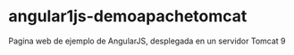 # angular1js-demoapachetomcat
Pagina web de ejemplo de AngularJS, desplegada en un servidor Tomcat 9
